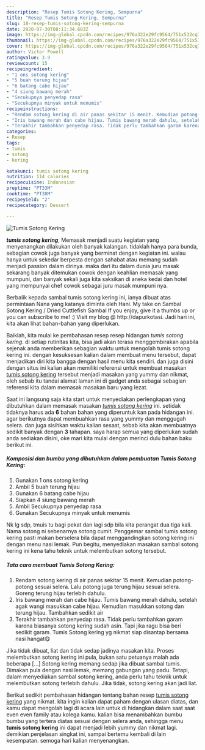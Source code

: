 ```yaml
---
description: "Resep Tumis Sotong Kering, Sempurna"
title: "Resep Tumis Sotong Kering, Sempurna"
slug: 18-resep-tumis-sotong-kering-sempurna
date: 2020-07-30T08:11:34.683Z
image: https://img-global.cpcdn.com/recipes/976a322e29fc9564/751x532cq70/tumis-sotong-kering-foto-resep-utama.jpg
thumbnail: https://img-global.cpcdn.com/recipes/976a322e29fc9564/751x532cq70/tumis-sotong-kering-foto-resep-utama.jpg
cover: https://img-global.cpcdn.com/recipes/976a322e29fc9564/751x532cq70/tumis-sotong-kering-foto-resep-utama.jpg
author: Victor Powell
ratingvalue: 3.9
reviewcount: 15
recipeingredient:
- "1 ons sotong kering"
- "5 buah terung hijau"
- "6 batang cabe hijau"
- "4 siung bawang merah"
- "Secukupnya penyedap rasa"
- "Secukupnya minyak untuk menumis"
recipeinstructions:
- "Rendam sotong kering di air panas sekitar 15 menit. Kemudian potong-potong sesuai selera. Lalu potong juga terung hijau sesuai selera. Goreng terung hijau terlebih dahulu."
- "Iris bawang merah dan cabe hijau. Tumis bawang merah dahulu, setelah agak wangi masukkan cabe hijau. Kemudian masukkan sotong dan terung hijau. Tambahkan sedikit air"
- "Terakhir tambahkan penyedap rasa. Tidak perlu tambahkan garam karena biasanya sotong kering sudah asin. Tapi jika ragu bisa beri sedikit garam. Tumis Sotong kering yg nikmat siap disantap bersama nasi hangat😋"
categories:
- Resep
tags:
- tumis
- sotong
- kering

katakunci: tumis sotong kering 
nutrition: 114 calories
recipecuisine: Indonesian
preptime: "PT33M"
cooktime: "PT38M"
recipeyield: "2"
recipecategory: Dessert

---
```



![Tumis Sotong Kering](https://img-global.cpcdn.com/recipes/976a322e29fc9564/751x532cq70/tumis-sotong-kering-foto-resep-utama.jpg)

<b><i>tumis sotong kering</i></b>, Memasak menjadi suatu kegiatan yang menyenangkan dilakukan oleh banyak kalangan. tidaklah hanya para bunda, sebagian cowok juga banyak yang berminat dengan kegiatan ini. walau hanya untuk sekedar berpesta dengan sahabat atau memang sudah menjadi passion dalam dirinya. maka dari itu dalam dunia juru masak sekarang banyak ditemukan cowok dengan keahlian memasak yang mumpuni, dan banyak sekali juga kita saksikan di aneka kedai dan hotel yang mempunyai chef cowok sebagai juru masak mumpuni nya.

Berbalik kepada sambal tumis sotong kering ini, ianya dibuat atas permintaan Nana yang katanya diminta oleh Hani. My take on Sambal Sotong Kering / Dried Cuttlefish Sambal If you enjoy, give it a thumbs up or you can subscribe to me! :) Visit my blog @ http://dapurkotasi. Jadi hari ini, kita akan lihat bahan-bahan yang diperlukan.

Baiklah, kita mulai ke pembahasan resep resep hidangan <i>tumis sotong kering</i>. di setiap rutinitas kita, bisa jadi akan terasa menggembirakan apabila sejenak anda memberikan sebagian waktu untuk mengolah tumis sotong kering ini. dengan kesuksesan kalian dalam membuat menu tersebut, dapat menjadikan diri kita bangga dengan hasil menu kita sendiri. dan juga disini dengan situs ini kalian akan memiliki referensi untuk membuat masakan <u>tumis sotong kering</u> tersebut menjadi masakan yang yummy dan nikmat, oleh sebab itu tandai alamat laman ini di gadget anda sebagai sebagian referensi kita dalam memasak masakan baru yang lezat.


Saat ini langsung saja kita start untuk menyediakan perlengkapan yang dibutuhkan dalam memasak masakan <u><i>tumis sotong kering</i></u> ini. setidak tidaknya harus ada <b>6</b> bahan bahan yang diperuntuk kan pada hidangan ini. agar berikutnya dapat membuahkan rasa yang yummy dan menggugah selera. dan juga sisihkan waktu kalian sesaat, sebab kita akan membuatnya sedikit banyak dengan <b>3</b> tahapan. saya harap semua yang diperlukan sudah anda sediakan disini, oke mari kita mulai dengan merinci dulu bahan baku berikut ini.

<!--inarticleads1-->

##### Komposisi dan bumbu yang dibutuhkan dalam pembuatan Tumis Sotong Kering:

1. Gunakan 1 ons sotong kering
1. Ambil 5 buah terung hijau
1. Gunakan 6 batang cabe hijau
1. Siapkan 4 siung bawang merah
1. Ambil Secukupnya penyedap rasa
1. Gunakan Secukupnya minyak untuk menumis


Nk lg sdp, tmuis tu bagi pekat dan lagi sdp bila kita perangat dua tiga kali. Nama sotong ni sebenarnya sotong cumit. Penggemar sambal tumis sotong kering pasti makan berselera bila dapat menggandingkan sotong kering ini dengan menu nasi lemak. Pun begitu, menyediakan masakan sambal sotong kering ini kena tahu teknik untuk melembutkan sotong tersebut. 

<!--inarticleads2-->

##### Tata cara membuat Tumis Sotong Kering:

1. Rendam sotong kering di air panas sekitar 15 menit. Kemudian potong-potong sesuai selera. Lalu potong juga terung hijau sesuai selera. Goreng terung hijau terlebih dahulu.
1. Iris bawang merah dan cabe hijau. Tumis bawang merah dahulu, setelah agak wangi masukkan cabe hijau. Kemudian masukkan sotong dan terung hijau. Tambahkan sedikit air
1. Terakhir tambahkan penyedap rasa. Tidak perlu tambahkan garam karena biasanya sotong kering sudah asin. Tapi jika ragu bisa beri sedikit garam. Tumis Sotong kering yg nikmat siap disantap bersama nasi hangat😋


Jika tidak dibuat, liat dan tidak sedap jadinya masakan kita. Proses melembutkan sotong kering ini pula, bukan satu petuanya malah ada beberapa […] Sotong kering memang sedap jika dibuat sambal tumis. Dimakan pula dengan nasi lemak, memang gabungan yang padu. Tetapi, dalam menyediakan sambal sotong kering, anda perlu tahu teknik untuk melembutkan sotong terlebih dahulu. Jika tidak, sotong kering akan jadi liat. 

Berikut sedikit pembahasan hidangan tentang bahan resep <u>tumis sotong kering</u> yang nikmat. kita ingin kalian dapat paham dengan ulasan diatas, dan kamu dapat mengolah lagi di acara lain untuk di hidangkan dalam saat saat even even family atau kolega kamu. kalian bisa menambahkan bumbu bumbu yang tertera diatas sesuai dengan selera anda, sehingga menu <b>tumis sotong kering</b> ini dapat menjadi lebih yummy dan nikmat lagi. demikian penjelasan singkat ini, sampai bertemu kembali di lain kesempatan. semoga hari kalian menyenangkan.

